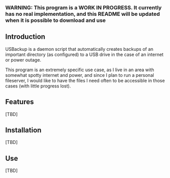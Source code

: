 ### WARNING: This program is a **WORK IN PROGRESS**. It currently has no real implementation, and this README will be updated when it is possible to download and use

## Introduction
USBackup is a daemon script that automatically creates backups of an important directory (as configured) to a USB drive in the case of an internet or power outage.

This program is an extremely specific use case, as I live in an area with somewhat spotty internet and power, and since I plan to run a personal fileserver,
I would like to have the files I need often to be accessible in those cases (with little progress lost).

## Features
[TBD]
## Installation
[TBD]
## Use
[TBD]
